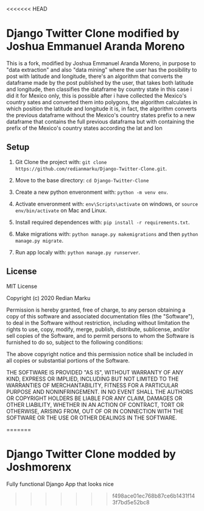 <<<<<<< HEAD
# Django Twitter Clone modified by Joshua Emmanuel Aranda Moreno

This is a fork, modified by Joshua Emmanuel Aranda Moreno,
in purpose to "data extraction" and also "data mining" where the user
has the posibility to post with latitude and longitude, there's an algorithm
that converts the dataframe made by the post published by the user, that takes
both latitude and longitude, then classifies the dataframe by country state
in this case i did it for Mexico only, this is possible after i have collected the Mexico's country sates and converted them into polygons,
the algorithm calculates in which position the latitude and longitude it is, 
in fact, the algorithm converts the previous dataframe without the Mexico's country states prefix
to a new dataframe that contains the full previous dataframa but with containing the prefix of the
Mexico's country states according the lat and lon
## Setup

1. Git Clone the project with: ```git clone https://github.com/redianmarku/Django-Twitter-Clone.git```.

2. Move to the base directory: ```cd Django-Twitter-Clone```

3. Create a new python enveronment with: ```python -m venv env```.

4. Activate enveronment with: ```env\Scripts\activate``` on windows, or ```source env/bin/activate``` on Mac and Linux.

5. Install required dependences with: ```pip install -r requirements.txt```.

6. Make migrations with: ```python manage.py makemigrations``` and then ```python manage.py migrate```.

7. Run app localy with: ```python manage.py runserver```.

## License
MIT License

Copyright (c) 2020 Redian Marku

Permission is hereby granted, free of charge, to any person obtaining a copy
of this software and associated documentation files (the "Software"), to deal
in the Software without restriction, including without limitation the rights
to use, copy, modify, merge, publish, distribute, sublicense, and/or sell
copies of the Software, and to permit persons to whom the Software is
furnished to do so, subject to the following conditions:

The above copyright notice and this permission notice shall be included in all
copies or substantial portions of the Software.

THE SOFTWARE IS PROVIDED "AS IS", WITHOUT WARRANTY OF ANY KIND, EXPRESS OR
IMPLIED, INCLUDING BUT NOT LIMITED TO THE WARRANTIES OF MERCHANTABILITY,
FITNESS FOR A PARTICULAR PURPOSE AND NONINFRINGEMENT. IN NO EVENT SHALL THE
AUTHORS OR COPYRIGHT HOLDERS BE LIABLE FOR ANY CLAIM, DAMAGES OR OTHER
LIABILITY, WHETHER IN AN ACTION OF CONTRACT, TORT OR OTHERWISE, ARISING FROM,
OUT OF OR IN CONNECTION WITH THE SOFTWARE OR THE USE OR OTHER DEALINGS IN THE
SOFTWARE.

=======
# Django Twitter Clone modded by Joshmorenx

Fully functional Django App that looks nice
>>>>>>> f498ace01ec768b87ce6b1431f143f7bd5e52bc8

